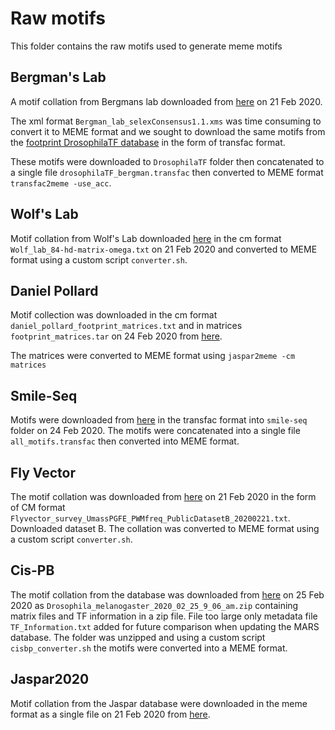# Raw motifs

This folder contains the raw motifs used to generate meme motifs

## Bergman's Lab
A motif collation from Bergmans lab downloaded from [here](http://bergmanlab.genetics.uga.edu/?page_id=274) on 21 Feb 2020.

The xml format `Bergman_lab_selexConsensus1.1.xms` was time consuming to convert it to MEME format 
and we sought to download the same motifs from the [footprint DrosophilaTF database](http://floresta.eead.csic.es/footprintdb/index.php?database=7&type=motif&page=1) in the form of transfac format.

These motifs were downloaded to `DrosophilaTF` folder then concatenated to a single file `drosophilaTF_bergman.transfac`
then converted to MEME format `transfac2meme -use_acc`.

## Wolf's Lab
Motif collation from Wolf's Lab downloaded [here](https://www.umassmed.edu/wolfe-lab/binding-site-database/) in the cm format `Wolf_lab_84-hd-matrix-omega.txt` on 21 Feb 2020 
and converted to MEME format using a custom script `converter.sh`.

## Daniel Pollard
Motif collection was downloaded in the cm format `daniel_pollard_footprint_matrices.txt` and in matrices `footprint_matrices.tar` on 24 Feb 2020 from [here](http://www.danielpollard.com/matrices.html).

The matrices were converted to MEME format using `jaspar2meme -cm matrices`

## Smile-Seq
Motifs were downloaded from [here](http://floresta.eead.csic.es/footprintdb/index.php?database=20&type=motif&page=1) in the transfac format into `smile-seq` folder on 24 Feb 2020.
The motifs were concatenated into a single file `all_motifs.transfac` then converted into MEME format.

## Fly Vector
The motif collation was downloaded from [here](http://mccb.umassmed.edu/ffs/DownloadData.php) on 21 Feb 2020 in the form of CM format `Flyvector_survey_UmassPGFE_PWMfreq_PublicDatasetB_20200221.txt`.
Downloaded dataset B. The collation was converted to MEME format using a custom script `converter.sh`.

## Cis-PB
The motif collation from the database was downloaded from [here](http://cisbp.ccbr.utoronto.ca/bulk.php) on 25 Feb 2020 as `Drosophila_melanogaster_2020_02_25_9_06_am.zip` containing matrix files and TF information in a zip file. File too large only metadata file `TF_Information.txt` added for future comparison when updating the MARS database.
The folder was unzipped and using a custom script `cisbp_converter.sh` the motifs were converted into a MEME format.

## Jaspar2020
Motif collation from the Jaspar database were downloaded in the meme format as a single file on 21 Feb 2020 from [here](http://jaspar.genereg.net/downloads/).
